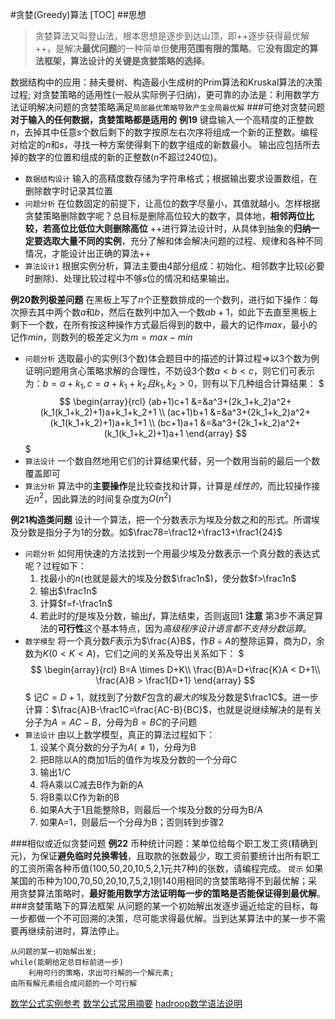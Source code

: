 #贪婪(Greedy)算法
[TOC]
##思想
>贪婪算法又叫登山法，根本思想是逐步到达山顶，即++逐步获得最优解++，是解决**最优问题**的一种简单但**使用范围有限的策略**。它**没有固定的算法框架，算法设计的关键是贪婪策略的选择**。

数据结构中的应用：赫夫曼树、构造最小生成树的Prim算法和Kruskal算法的决策过程;
对贪婪策略的适用性(一般从实际例子归纳)，更可靠的办法是：利用数学方法证明解决问题的贪婪策略满足`局部最优策略导致产生全局最优解`
###可绝对贪婪问题
**对于输入的任何数据，贪婪策略都是适用的**
**例19** 键盘输入一个高精度的正整数$n$，去掉其中任意$s$个数后剩下的数字按原左右次序将组成一个新的正整数。编程对给定的$n$和$s$，寻找一种方案使得剩下的数字组成的新数最小。
输出应包括所去掉的数字的位置和组成的新的正整数($n$不超过240位)。
+ `数据结构设计` 输入的高精度数存储为字符串格式；根据输出要求设置数组，在删除数字时记录其位置
+ `问题分析` 在位数固定的前提下，让高位的数字尽量小，其值就越小。怎样根据贪婪策略删除数字呢？总目标是删除高位较大的数字，具体地，**相邻两位比较，若高位比低位大则删除高位**
++进行算法设计时，从具体到抽象的**归纳一定要选取大量不同的实例**，充分了解和体会解决问题的过程、规律和各种不同情况，才能设计出正确的算法++
+ `算法设计1` 根据实例分析，算法主要由4部分组成：初始化、相邻数字比较(必要时删除)、处理比较过程中不够$s$位的情况和结果输出。

**例20数列极差问题** 在黑板上写了$n$个正整数排成的一个数列，进行如下操作：每次擦去其中两个数$a$和$b$，然后在数列中加入一个数$ab+1$，如此下去直至黑板上剩下一个数，在所有按这种操作方式最后得到的数中，最大的记作$max$，最小的记作$min$，则数列的极差定义为$m=max-min$
+ `问题分析` 选取最小的实例(3个数)体会题目中的描述的计算过程=>以3个数为例证明问题用贪心策略求解的合理性，不妨设3个数$a < b < c$，则它们可表示为：$b=a+k_1,c=a+k_1+k_2 且 k_1,k_2 > 0$，则有以下几种组合计算结果：
$$$
\begin{array}{rcl}
(ab+1)c+1 &=&a^3+(2k_1+k_2)a^2+(k_1(k_1+k_2)+1)a+k_1+k_2+1 \\
(ac+1)b+1 &=&a^3+(2k_1+k_2)a^2+(k_1(k_1+k_2)+1)a+k_1+1 \\
(bc+1)a+1 &=&a^3+(2k_1+k_2)a^2+(k_1(k_1+k_2)+1)a+1
\end{array}
$$$
+ `算法设计` 一个数自然地用它们的计算结果代替，另一个数用当前的最后一个数覆盖即可
+ `算法分析` 算法中的**主要操作**是比较查找和计算，计算是*线性的*，而比较操作接近$n^2$，因此算法的时间复杂度为$O(n^2)$

**例21构造类问题** 设计一个算法，把一个分数表示为埃及分数之和的形式。所谓埃及分数是指分子为1的分数。如$\frac78=\frac12+\frac13+\frac1{24}$
+ `问题分析` 如何用快速的方法找到一个用最少埃及分数表示一个真分数的表达式呢？过程如下：
	1. 找最小的$n$(也就是最大的埃及分数$\frac1n$)，使分数$f>\frac1n$
	2. 输出$\frac1n$
	3. 计算$f=f-\frac1n$
	4. 若此时的$f$是埃及分数，输出$f$，算法结束，否则返回1
**注意** 第3步不满足算法的**可行性**这个基本特点，因为*高级程序设计语言都不支持分数运算*。
+ `数学模型` 将一个真分数$F$表示为$\frac{A}B$，作$B\div{A}$的整除运算，商为$D$，余数为$K(0 < K < A)$，它们之间的关系及导出关系如下：
$$$
\begin{array}{rcl}
B=A \times D+K\\
\frac{B}A=D+\frac{K}A < D+1\\
\frac{A}B > \frac1{D+1}
\end{array}
$$$
记$C=D+1$，就找到了分数$F$包含的*最大的*埃及分数是$\frac1C$。进一步计算：$\frac{A}B-\frac1C=\frac{AC-B}{BC}$，也就是说继续解决的是有关分子为$A=AC-B$，分母为$B=BC$的子问题
+ `算法设计` 由以上数学模型，真正的算法过程如下：
	1. 设某个真分数的分子为$A(\not=1)$，分母为B
	2. 把B除以A的商加1后的值作为埃及分数的一个分母C
	3. 输出1/C
	4. 将A乘以C减去B作为新的A
	5. 将B乘以C作为新的B
	6. 如果A大于1且能整除B，则最后一个埃及分数的分母为B/A
	7. 如果A=1，则最后一个分母为B；否则转到步骤2

###相似或近似贪婪问题
**例22** 币种统计问题：某单位给每个职工发工资(精确到元)，为保证**避免临时兑换零钱**，且取款的张数最少，取工资前要统计出所有职工的工资所需各种币值(100,50,20,10,5,2,1元共7种)的张数，请编程完成。
`提示` 如果某国的币种为100,70,50,20,10,7,5,2,1则140用相同的贪婪策略得不到最优解；采用贪婪算法策略时，**最好能用数学方法证明每一步的策略是否能保证得到最优解**。
###贪婪策略下的算法框架
从问题的某一个初始解出发逐步逼近给定的目标，每一步都做一个不可回溯的决策，尽可能求得最优解。当到达某算法中的某一步不需要再继续前进时，算法停止。
```
从问题的某一初始解出发;
while(能朝给定总目标前进一步)
	利用可行的策略，求出可行解的一个解元素;
由所有解元素组合成问题的一个可行解
```
[数学公式实例参考](http://www.forkosh.com/mathtextutorial.html)
[数学公式常用摘要](http://www.mohu.org/info/symbols/symbols.htm)
[hadroop数学语法说明](http://docs.mathjax.org/en/latest/tex.html)